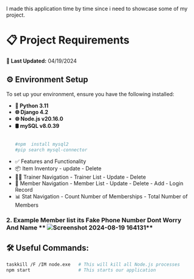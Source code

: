 

I made this application time by time since i need to showcase some of my project. 

# 📋 Project Requirements

**🔄 Last Updated:** 04/19/2024

## ⚙️ Environment Setup

To set up your environment, ensure you have the following installed:

- **🐍 Python 3.11**
- **🌐 Django 4.2**
- **🌐 Node.js v20.16.0**
- **🛢  mySQL v8.0.39**
  ```bash
  
  #npm  install mysql2
  #pip search mysql-connector

- ✅ Features and Functionality
-  📦 Item Inventory - update - Delete 
- 🏋️‍♂️ Trainer Navigation - Trainer List - Update - Delete
- 👥 Member Navigation - Member List - Update - Delete - Add - Login Record
- 📊 Stat Navigation - Count Number of Memberships - Total Number of Members



### 2. Example Member list its Fake Phone Number Dont Worry And Name ** ![Screenshot 2024-08-19 164131](https://github.com/user-attachments/assets/c2a64cfb-481e-487a-81b6-c9f55836171f)**

## 🛠 Useful Commands:
```bash
taskkill /F /IM node.exe   # This will kill all Node.js processes
npm start                  # This starts our application



